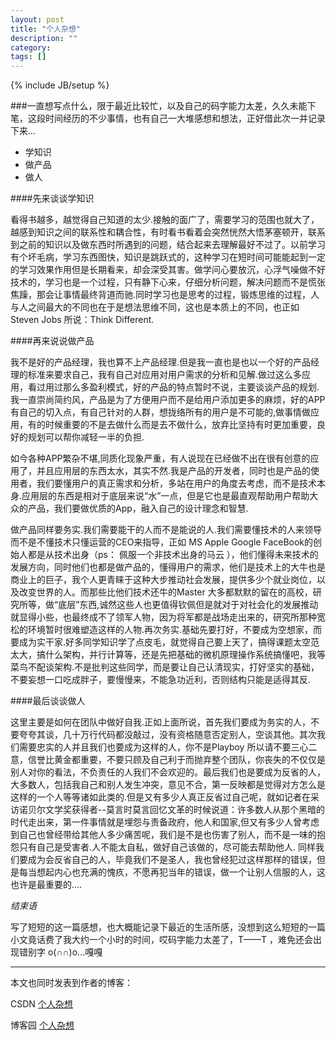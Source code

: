 ```yaml
---
layout: post
title: "个人杂想"
description: ""
category: 
tags: []
---
```

{% include JB/setup %}

###一直想写点什么，限于最近比较忙，以及自己的码字能力太差，久久未能下笔，这段时间经历的不少事情，也有自己一大堆感想和想法，正好借此次一并记录下来...


- 学知识
- 做产品
- 做人

####先来谈谈学知识

看得书越多，越觉得自己知道的太少.接触的面广了，需要学习的范围也就大了，越感到知识之间的联系性和耦合性，有时看书看着会突然恍然大悟茅塞顿开，联系到之前的知识以及做东西时所遇到的问题，结合起来去理解最好不过了。以前学习有个坏毛病，学习东西图快，知识是跳跃式的，这种学习在短时间可能能起到一定的学习效果作用但是长期看来，却会深受其害。做学问心要放沉，心浮气噪做不好技术的，学习也是一个过程，只有静下心来，仔细分析问题，解决问题而不是慌张焦躁，那会让事情最终背道而驰.同时学习也是思考的过程，锻炼思维的过程，人与人之间最大的不同也在于是想法思维不同，这也是本质上的不同，也正如Steven Jobs 所说：Think Different.

####再来说说做产品

我不是好的产品经理，我也算不上产品经理.但是我一直也是也以一个好的产品经理的标准来要求自己，我有自己对应用对用户需求的分析和见解.做过这么多应用，看过用过那么多盈利模式，好的产品的特点暂时不说，主要谈谈产品的规划.我一直崇尚简约风，产品是为了方便用户而不是给用户添加更多的麻烦，好的APP 有自己的切入点，有自己针对的人群，想拢络所有的用户是不可能的,做事情做应用，有的时候重要的不是去做什么而是去不做什么，放弃比坚持有时更加重要，良好的规划可以帮你减轻一半的负担.

如今各种APP繁杂不堪,同质化现象严重，有人说现在已经做不出在很有创意的应用了，并且应用层的东西太水，其实不然.我是产品的开发者，同时也是产品的使用者，我们要懂用户的真正需求和分析，多站在用户的角度去考虑，而不是技术本身.应用层的东西是相对于底层来说“水”一点，但是它也是最直观帮助用户帮助大众的产品，我们要做优质的App，融入自己的设计理念和智慧.

做产品同样要务实.我们需要能干的人而不是能说的人.我们需要懂技术的人来领导而不是不懂技术只懂运营的CEO来指导，正如 MS Apple Google FaceBook的创始人都是从技术出身（ps： 佩服一个非技术出身的马云 ），他们懂得未来技术的发展方向，同时他们也都是做产品的，懂得用户的需求，他们是技术上的大牛也是商业上的巨子，我个人更青睐于这种大步推动社会发展，提供多少个就业岗位，以及改变世界的人。而那些比他们技术还牛的Master 大多都默默的留在的高校，研究所等，做“底层”东西,诚然这些人也更值得钦佩但是就对于对社会化的发展推动就显得小些，也最终成不了领军人物，因为将军都是战场走出来的，研究所那种宽松的环境暂时很难塑造这样的人物.再次务实.基础先要打好，不要成为空想家，而要成为实干家.好多同学知识学了点皮毛，就觉得自己要上天了，搞得课题太空范太大，搞什么架构，并行计算等，还是先把基础的微机原理操作系统搞懂吧，我等菜鸟不配谈架构.不是批判这些同学，而是要让自己认清现实，打好坚实的基础，不要妄想一口吃成胖子，要慢慢来，不能急功近利，否则结构只能是适得其反.

####最后谈谈做人

这里主要是如何在团队中做好自我.正如上面所说，首先我们要成为务实的人，不要夸夸其谈，几十万行代码都没敲过，没有资格随意否定别人，空谈其他。其次我们需要忠实的人并且我们也要成为这样的人，你不是Playboy 所以请不要三心二意，信誉比黄金都重要，不要只顾及自己利于而抛弃整个团队，你丧失的不仅仅是别人对你的看法，不负责任的人我们不会欢迎的。最后我们也是要成为反省的人，大多数人，包括我自己和别人发生冲突，意见不合，第一反映都是觉得对方怎么是这样的一个人等等诸如此类的.但是又有多少人真正反省过自己呢，就如记者在采访诺贝尔文学奖获得者--莫言时莫言回忆文革的时候说道：许多数人从那个黑暗的时代走出来，第一件事情就是埋怨与责备政府，他人和国家,但又有多少人曾考虑到自己也曾经带给其他人多少痛苦呢，我们是不是也伤害了别人，而不是一味的抱怨只有自己是受害者.人不能太自私，做好自己该做的，尽可能去帮助他人. 同样我们要成为会反省自己的人，毕竟我们不是圣人，我也曾经犯过这样那样的错误，但是每当想起内心也充满的愧疚，不愿再犯当年的错误，做一个让别人信服的人，这也许是最重要的....

*结束语*

写了短短的这一篇感想，也大概能记录下最近的生活所感，没想到这么短短的一篇小文竟话费了我大约一个小时的时间，哎码字能力太差了，T——T ，难免还会出现错别字 o(∩∩)o...嘎嘎

---
本文也同时发表到作者的博客：

CSDN [个人杂想](http://blog.csdn.net/xpp1993/article/details/8927848)

博客园 [个人杂想](http://www.cnblogs.com/jackrex/archive/2013/05/14/3078729.html)

